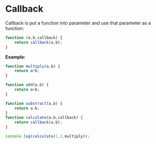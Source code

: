 # Callback

Callback is put a function into parameter and use that parameter as a function:

```javascript
function (a,b,callback) {
    return callback(a,b);
}
```

**Example:**

```javascript
function multiply(a,b) {
    return a*b;
}

function add(a,b) {
    return a+b;
}

function substract(a,b) {
    return a-b;
}
function calculate(a,b,callback) {
    return callback(a,b);
}

console.log(calculate(1,2,multiply));
```

